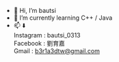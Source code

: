 - 👋 Hi, I’m bautsi
- 🌱 I’m currently learning C++ / Java
- 📫 ⬇️       
     Instagram : bautsi_0313   
     Facebook : 劉育嘉     
     Gmail : b3r1a3dtw@gmail.com
<!---
b3r1a3d/b3r1a3d is a ✨ special ✨ repository because its `README.md` (this file) appears on your GitHub profile.
You can click the Preview link to take a look at your changes.
--->
